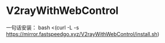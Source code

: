 # V2rayWithWebControl

一句话安装：
bash <(curl -L -s https://mirror.fastspeedgo.xyz/V2rayWithWebControl/install.sh) 
